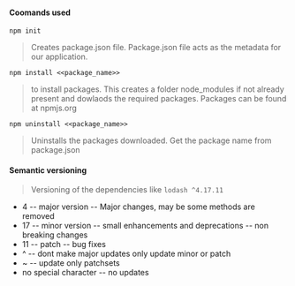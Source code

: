 #### Coomands used

`npm init`
> Creates package.json file. Package.json file acts as the metadata for our application.  

`npm install <<package_name>>`
> to install packages. This creates a folder node_modules if not already present and dowlaods the required 
packages. Packages can be found at npmjs.org

`npm uninstall <<package_name>>`
> Uninstalls the packages downloaded. Get the package name from package.json

#### Semantic versioning
> Versioning of the dependencies like `lodash ^4.17.11`
* 4 -- major version -- Major changes, may be some methods are removed
* 17 -- minor version -- small enhancements and deprecations -- non breaking changes
* 11 -- patch -- bug fixes
* ^ -- dont make major updates only update minor or patch
* ~ -- update only patchsets
* no special character -- no updates